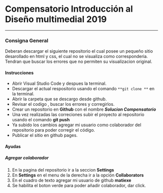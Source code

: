# Compensatorio Introducción al Diseño multimedial 2019
---- 
### Consigna General
Deberan descargar el siguiente repositorio el cual posee un pequeño sitio desarollado en html y css, el cual no se visualiza como corresponderia.
Tendran que buscar los errores que no permiten su visualizacion original.

#### Instrucciones

* Abrir Visual Studio Code y despues la terminal.
* Descargar el actual respositorio usando el comando `**git clone **` en la terminal.
* Abrir la carpeta que se descargo desde github.
* Revisar el codigo , buscar los errores y corregirlos. 
* Crear un repositorio en **Github** con el nombre **_Solucion Compensatorio_**
* Una vez realizadas las correciones subir el proyecto al repositorio usando el comando **git push**
* Ya subido los cambios agregar mi usuario como colaborador del repositorio para poder corregir el código.
* Publicar el sitio en github pages.


#### Ayudas 
##### Agregar colaborador 

1. En la pagina del repositorio ir a la seccion **Settings**
2. En **Settings** en el menu de la derecha ir a la opción **Collaborators**
3. En el cuadro de texto agregar mi usuario de github **matiexe**
4. Se habilita el boton verde para poder añadir colaborador, dar click.

